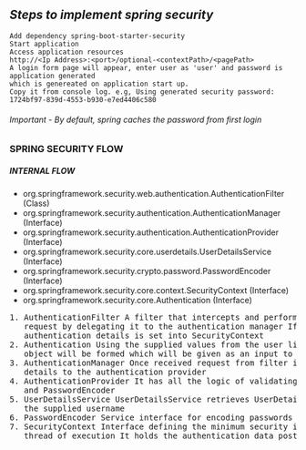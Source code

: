 ## _Steps to implement spring security_

`Add dependency spring-boot-starter-security`<br>
`Start application`<br>
`Access application resources`<br>
`http://<Ip Address>:<port>/optional-<contextPath>/<pagePath>` <br>
`A login form page will appear, enter user as 'user' and password is application generated`<br>
`which is genereated on application start up.`<br>
` Copy it from console log. e.g, Using generated security password: 1724bf97-839d-4553-b930-e7ed4406c580 `

###### Important - By default, spring caches the password from first login

### SPRING SECURITY FLOW

##### INTERNAL FLOW

* org.springframework.security.web.authentication.AuthenticationFilter (Class)
* org.springframework.security.authentication.AuthenticationManager (Interface)
* org.springframework.security.authentication.AuthenticationProvider (Interface)
* org.springframework.security.core.userdetails.UserDetailsService (Interface)
* org.springframework.security.crypto.password.PasswordEncoder (Interface)
* org.springframework.security.core.context.SecurityContext (Interface)
* org.springframework.security.core.Authentication (Interface)

<pre>
1. AuthenticationFilter A filter that intercepts and performs authentication of a particular 
   request by delegating it to the authentication manager If authentication is successful, the 
   authentication details is set into SecurityContext
2. Authentication Using the supplied values from the user like username and password, the authentication 
   object will be formed which will be given as an input to the AuthenticationManager interface
3. AuthenticationManager Once received request from filter it delegates the validating of the user 
   details to the authentication provider
4. AuthenticationProvider It has all the logic of validating user details using UserDetailsService 
   and PasswordEncoder
5. UserDetailsService UserDetailsService retrieves UserDetails and implements the User interface using 
   the supplied username
6. PasswordEncoder Service interface for encoding passwords
7. SecurityContext Interface defining the minimum security information associated with the current 
   thread of execution It holds the authentication data post successful authentication
</pre>